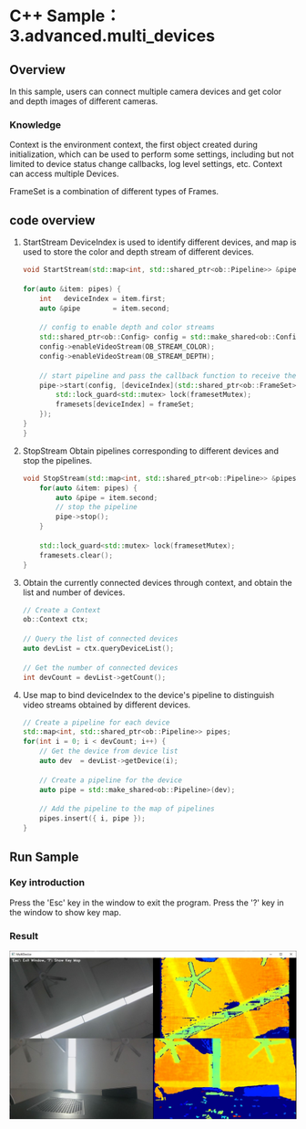 # C++ Sample：3.advanced.multi_devices

## Overview

In this sample, users can connect multiple camera devices and get color and depth images of different cameras.

### Knowledge

Context is the environment context, the first object created during initialization, which can be used to perform some settings, including but not limited to device status change callbacks, log level settings, etc. Context can access multiple Devices.

FrameSet is a combination of different types of Frames.

## code overview

1. StartStream DeviceIndex is used to identify different devices, and map is used to store the color and depth stream of different devices.

    ```cpp
    void StartStream(std::map<int, std::shared_ptr<ob::Pipeline>> &pipes) {

    for(auto &item: pipes) {
        int   deviceIndex = item.first;
        auto &pipe        = item.second;

        // config to enable depth and color streams
        std::shared_ptr<ob::Config> config = std::make_shared<ob::Config>();
        config->enableVideoStream(OB_STREAM_COLOR);
        config->enableVideoStream(OB_STREAM_DEPTH);

        // start pipeline and pass the callback function to receive the frames
        pipe->start(config, [deviceIndex](std::shared_ptr<ob::FrameSet> frameSet) {
            std::lock_guard<std::mutex> lock(framesetMutex);
            framesets[deviceIndex] = frameSet;
        });
    }
    }
    ```

2. StopStream Obtain pipelines corresponding to different devices and stop the pipelines.

    ```cpp
    void StopStream(std::map<int, std::shared_ptr<ob::Pipeline>> &pipes) {
        for(auto &item: pipes) {
            auto &pipe = item.second;
            // stop the pipeline
            pipe->stop();
        }

        std::lock_guard<std::mutex> lock(framesetMutex);
        framesets.clear();
    }
    ```

3. Obtain the currently connected devices through context, and obtain the list and number of devices.

    ```cpp
    // Create a Context
    ob::Context ctx;

    // Query the list of connected devices
    auto devList = ctx.queryDeviceList();

    // Get the number of connected devices
    int devCount = devList->getCount();
    ```

4. Use map to bind deviceIndex to the device's pipeline to distinguish video streams obtained by different devices.

    ```cpp
    // Create a pipeline for each device
    std::map<int, std::shared_ptr<ob::Pipeline>> pipes;
    for(int i = 0; i < devCount; i++) {
        // Get the device from device list
        auto dev  = devList->getDevice(i);

        // Create a pipeline for the device
        auto pipe = std::make_shared<ob::Pipeline>(dev);

        // Add the pipeline to the map of pipelines
        pipes.insert({ i, pipe });
    }
    ```

## Run Sample

### Key introduction

Press the 'Esc' key in the window to exit the program.
Press the '?' key in the window to show key map.

### Result

![multi_devices](../../docs/resource/multi_devices.jpg)
